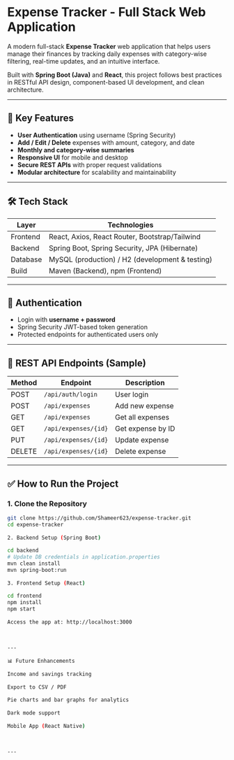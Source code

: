 # Expense Tracker - Full Stack Web Application
 
A modern full-stack **Expense Tracker** web application that helps users manage their finances by tracking daily expenses with category-wise filtering, real-time updates, and an intuitive interface.
 
Built with **Spring Boot (Java)** and **React**, this project follows best practices in RESTful API design, component-based UI development, and clean architecture.
 
---
 
## 🚀 Key Features
 
- **User Authentication** using username (Spring Security)
- **Add / Edit / Delete** expenses with amount, category, and date
- **Monthly and category-wise summaries**
- **Responsive UI** for mobile and desktop
- **Secure REST APIs** with proper request validations
- **Modular architecture** for scalability and maintainability
 
---
 
## 🛠️ Tech Stack
 
| Layer     | Technologies                                      |
|-----------|--------------------------------------------------|
| Frontend  | React, Axios, React Router, Bootstrap/Tailwind   |
| Backend   | Spring Boot, Spring Security, JPA (Hibernate)    |
| Database  | MySQL (production) / H2 (development & testing)  |
| Build     | Maven (Backend), npm (Frontend)                  |
 
---
 

 
## 🔐 Authentication
 
- Login with **username + password**
- Spring Security JWT-based token generation
- Protected endpoints for authenticated users only
 
---
 
## 📡 REST API Endpoints (Sample)
 
| Method | Endpoint              | Description           |
|--------|-----------------------|-----------------------|
| POST   | `/api/auth/login`     | User login            |
| POST   | `/api/expenses`       | Add new expense       |
| GET    | `/api/expenses`       | Get all expenses      |
| GET    | `/api/expenses/{id}`  | Get expense by ID     |
| PUT    | `/api/expenses/{id}`  | Update expense        |
| DELETE | `/api/expenses/{id}`  | Delete expense        |
 
---
 
## ✅ How to Run the Project
 
### 1. Clone the Repository
 
```bash
git clone https://github.com/Shameer623/expense-tracker.git
cd expense-tracker
 
2. Backend Setup (Spring Boot)
 
cd backend
# Update DB credentials in application.properties
mvn clean install
mvn spring-boot:run
 
3. Frontend Setup (React)
 
cd frontend
npm install
npm start
 
Access the app at: http://localhost:3000
 
 
 
---
 
📊 Future Enhancements
 
Income and savings tracking
 
Export to CSV / PDF
 
Pie charts and bar graphs for analytics
 
Dark mode support
 
Mobile App (React Native)
 
 
 
---
 

